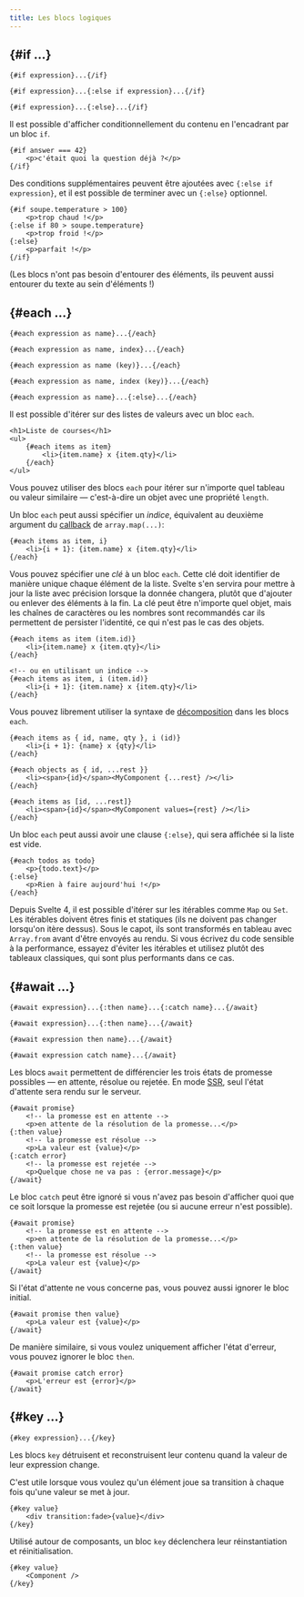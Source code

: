 ```yaml
---
title: Les blocs logiques
---
```


## {#if ...}

```svelte
{#if expression}...{/if}
```

```svelte
{#if expression}...{:else if expression}...{/if}
```

```svelte
{#if expression}...{:else}...{/if}
```

Il est possible d'afficher conditionnellement du contenu en l'encadrant par un bloc `if`.

```svelte
{#if answer === 42}
	<p>c'était quoi la question déjà ?</p>
{/if}
```

Des conditions supplémentaires peuvent être ajoutées avec `{:else if expression}`, et il est possible de terminer avec un `{:else}` optionnel.

```svelte
{#if soupe.temperature > 100}
	<p>trop chaud !</p>
{:else if 80 > soupe.temperature}
	<p>trop froid !</p>
{:else}
	<p>parfait !</p>
{/if}
```

(Les blocs n'ont pas besoin d'entourer des éléments, ils peuvent aussi entourer du texte au sein d'éléments !)

## {#each ...}

```svelte
{#each expression as name}...{/each}
```

```svelte
{#each expression as name, index}...{/each}
```

```svelte
{#each expression as name (key)}...{/each}
```

```svelte
{#each expression as name, index (key)}...{/each}
```

```svelte
{#each expression as name}...{:else}...{/each}
```

Il est possible d'itérer sur des listes de valeurs avec un bloc `each`.

```svelte
<h1>Liste de courses</h1>
<ul>
	{#each items as item}
		<li>{item.name} x {item.qty}</li>
	{/each}
</ul>
```

Vous pouvez utiliser des blocs `each` pour itérer sur n'importe quel tableau ou valeur similaire — c'est-à-dire un objet avec une propriété `length`.

Un bloc `each` peut aussi spécifier un _indice_, équivalent au deuxième argument du <span class="vo">[callback](/docs/development#callback)</span> de `array.map(...)`:

```svelte
{#each items as item, i}
	<li>{i + 1}: {item.name} x {item.qty}</li>
{/each}
```

Vous pouvez spécifier une _clé_ à un bloc `each`. Cette clé doit identifier de manière unique chaque élément de la liste. Svelte s'en servira pour mettre à jour la liste avec précision lorsque la donnée changera, plutôt que d'ajouter ou enlever des éléments à la fin. La clé peut être n'importe quel objet, mais les chaînes de caractères ou les nombres sont recommandés car ils permettent de persister l'identité, ce qui n'est pas le cas des objets.

```svelte
{#each items as item (item.id)}
	<li>{item.name} x {item.qty}</li>
{/each}

<!-- ou en utilisant un indice -->
{#each items as item, i (item.id)}
	<li>{i + 1}: {item.name} x {item.qty}</li>
{/each}
```

Vous pouvez librement utiliser la syntaxe de [décomposition](https://developer.mozilla.org/fr/docs/Web/JavaScript/Reference/Operators/Destructuring_assignment) dans les blocs `each`.

```svelte
{#each items as { id, name, qty }, i (id)}
	<li>{i + 1}: {name} x {qty}</li>
{/each}

{#each objects as { id, ...rest }}
	<li><span>{id}</span><MyComponent {...rest} /></li>
{/each}

{#each items as [id, ...rest]}
	<li><span>{id}</span><MyComponent values={rest} /></li>
{/each}
```

Un bloc `each` peut aussi avoir une clause `{:else}`, qui sera affichée si la liste est vide.

```svelte
{#each todos as todo}
	<p>{todo.text}</p>
{:else}
	<p>Rien à faire aujourd'hui !</p>
{/each}
```

Depuis Svelte 4, il est possible d'itérer sur les itérables comme `Map` ou `Set`. Les itérables doivent êtres finis et statiques (ils ne doivent pas changer lorsqu'on itère dessus). Sous le capot, ils sont transformés en tableau avec `Array.from` avant d'être envoyés au rendu. Si vous écrivez du code sensible à la performance, essayez d'éviter les itérables et utilisez plutôt des tableaux classiques, qui sont plus performants dans ce cas.

## {#await ...}

```svelte
{#await expression}...{:then name}...{:catch name}...{/await}
```

```svelte
{#await expression}...{:then name}...{/await}
```

```svelte
{#await expression then name}...{/await}
```

```svelte
{#await expression catch name}...{/await}
```

Les blocs `await` permettent de différencier les trois états de promesse possibles — en attente, résolue ou rejetée. En mode <span class="vo">[SSR](/docs/web#server-side-rendering)</span>, seul l'état d'attente sera rendu sur le serveur.

```svelte
{#await promise}
	<!-- la promesse est en attente -->
	<p>en attente de la résolution de la promesse...</p>
{:then value}
	<!-- la promesse est résolue -->
	<p>La valeur est {value}</p>
{:catch error}
	<!-- la promesse est rejetée -->
	<p>Quelque chose ne va pas : {error.message}</p>
{/await}
```

Le bloc `catch` peut être ignoré si vous n'avez pas besoin d'afficher quoi que ce soit lorsque la promesse est rejetée (ou si aucune erreur n'est possible).

```svelte
{#await promise}
	<!-- la promesse est en attente -->
	<p>en attente de la résolution de la promesse...</p>
{:then value}
	<!-- la promesse est résolue -->
	<p>La valeur est {value}</p>
{/await}
```

Si l'état d'attente ne vous concerne pas, vous pouvez aussi ignorer le bloc initial.

```svelte
{#await promise then value}
	<p>La valeur est {value}</p>
{/await}
```

De manière similaire, si vous voulez uniquement afficher l'état d'erreur, vous pouvez ignorer le bloc `then`.

```svelte
{#await promise catch error}
	<p>L'erreur est {error}</p>
{/await}
```

## {#key ...}

```svelte
{#key expression}...{/key}
```

Les blocs `key` détruisent et reconstruisent leur contenu quand la valeur de leur expression change.

C'est utile lorsque vous voulez qu'un élément joue sa transition à chaque fois qu'une valeur se met à jour.

```svelte
{#key value}
	<div transition:fade>{value}</div>
{/key}
```

Utilisé autour de composants, un bloc `key` déclenchera leur réinstantiation et réinitialisation.

```svelte
{#key value}
	<Component />
{/key}
```
